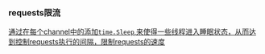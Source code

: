 ### requests限流

[通过在每个channel中的添加`time.Sleep`,来使得一些线程进入睡眠状态，从而达到控制requests执行的间隔，限制requests的速度](main.go)